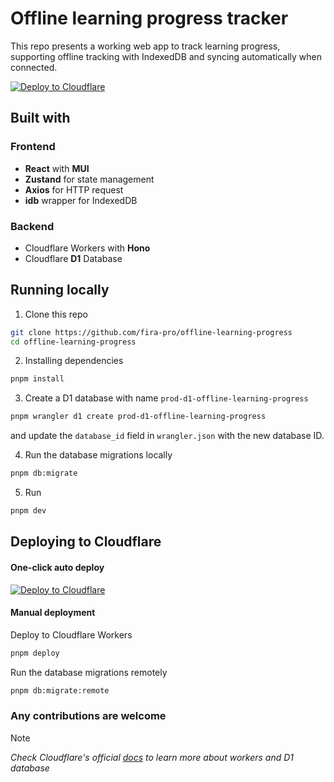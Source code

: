 # Offline learning progress tracker

This repo presents a working web app to track learning progress, supporting offline tracking with IndexedDB and syncing automatically when connected.

[![Deploy to Cloudflare](https://deploy.workers.cloudflare.com/button)](https://deploy.workers.cloudflare.com/?url=https://github.com/fira-pro/offline-learning-progress)

## Built with

### Frontend

- **React** with **MUI**
- **Zustand** for state management
- **Axios** for HTTP request
- **idb** wrapper for IndexedDB

### Backend

- Cloudflare Workers with **Hono**
- Cloudflare **D1** Database

## Running locally

1. Clone this repo

```bash
git clone https://github.com/fira-pro/offline-learning-progress
cd offline-learning-progress
```

2. Installing dependencies

```bash
pnpm install
```

3. Create a D1 database with name `prod-d1-offline-learning-progress`

```bash
pnpm wrangler d1 create prod-d1-offline-learning-progress
```

and update the `database_id` field in `wrangler.json` with the new database ID.

4. Run the database migrations locally

```bash
pnpm db:migrate
```

5. Run

```bash
pnpm dev
```

## Deploying to Cloudflare

#### One-click auto deploy

[![Deploy to Cloudflare](https://deploy.workers.cloudflare.com/button)](https://deploy.workers.cloudflare.com/?url=https://github.com/fira-pro/offline-learning-progress)

#### Manual deployment

Deploy to Cloudflare Workers

```bash
pnpm deploy
```

Run the database migrations remotely

```bash
pnpm db:migrate:remote
```

### Any contributions are welcome

> [!NOTE]
> _Check Cloudflare's official [docs](https://developers.cloudflare.com/workers/get-started/guide) to learn more about workers and D1 database_
